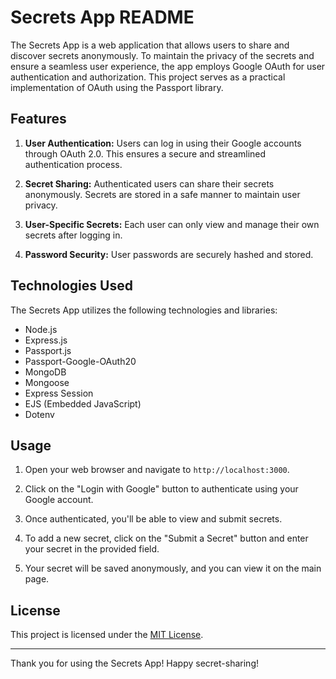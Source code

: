 # Secrets App README

The Secrets App is a web application that allows users to share and discover secrets anonymously. To maintain the privacy of the secrets and ensure a seamless user experience, the app employs Google OAuth for user authentication and authorization. This project serves as a practical implementation of OAuth using the Passport library.

## Features

1. **User Authentication:** Users can log in using their Google accounts through OAuth 2.0. This ensures a secure and streamlined authentication process.

2. **Secret Sharing:** Authenticated users can share their secrets anonymously. Secrets are stored in a safe manner to maintain user privacy.

3. **User-Specific Secrets:** Each user can only view and manage their own secrets after logging in.

4. **Password Security:** User passwords are securely hashed and stored.

## Technologies Used

The Secrets App utilizes the following technologies and libraries:

- Node.js
- Express.js
- Passport.js
- Passport-Google-OAuth20
- MongoDB
- Mongoose
- Express Session
- EJS (Embedded JavaScript)
- Dotenv

## Usage

1. Open your web browser and navigate to `http://localhost:3000`.

2. Click on the "Login with Google" button to authenticate using your Google account.

3. Once authenticated, you'll be able to view and submit secrets.

4. To add a new secret, click on the "Submit a Secret" button and enter your secret in the provided field.

5. Your secret will be saved anonymously, and you can view it on the main page.


## License

This project is licensed under the [MIT License](LICENSE).

---

Thank you for using the Secrets App! Happy secret-sharing!
